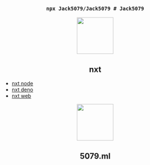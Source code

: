 <div align="center">
<h3><code>npx Jack5079/Jack5079 # Jack5079</code></h3>
</div>
<div align="center">
<img width="100" src="https://nxtbot.ml/icon.svg">
<h2>nxt</h2>
</div>

- [nxt node](//github.com/Jack5079/nxt)
- [nxt deno](//github.com/Jack5079/nxt-deno)
- [nxt web](//github.com/Jack5079/nxt-web)



<div align="center">

<img width="100" src="https://5079.ml/5079mlicon.svg">
<h2>5079.ml</h2>
</div>
